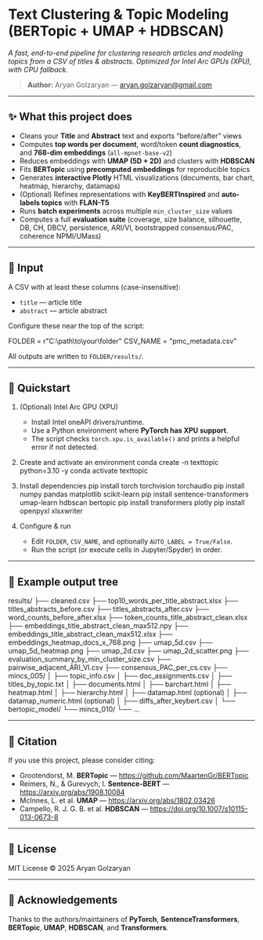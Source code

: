 # Text Clustering & Topic Modeling (BERTopic + UMAP + HDBSCAN)

*A fast, end-to-end pipeline for clustering research articles and modeling topics from a CSV of titles & abstracts. Optimized for Intel Arc GPUs (XPU), with CPU fallback.*

> **Author:** Aryan Golzaryan — aryan.golzaryan@gmail.com

---

## ✨ What this project does

- Cleans your **Title** and **Abstract** text and exports “before/after” views  
- Computes **top words per document**, word/token **count diagnostics**, and **768-dim embeddings** (`all-mpnet-base-v2`)  
- Reduces embeddings with **UMAP (5D + 2D)** and clusters with **HDBSCAN**  
- Fits **BERTopic** using **precomputed embeddings** for reproducible topics  
- Generates **interactive Plotly** HTML visualizations (documents, bar chart, heatmap, hierarchy, datamaps)  
- (Optional) Refines representations with **KeyBERTInspired** and **auto-labels topics** with **FLAN-T5**  
- Runs **batch experiments** across multiple `min_cluster_size` values  
- Computes a full **evaluation suite** (coverage, size balance, silhouette, DB, CH, DBCV, persistence, ARI/VI, bootstrapped consensus/PAC, coherence NPMI/UMass)

---

## 🧾 Input

A CSV with at least these columns (case-insensitive):

- `title` — article title  
- `abstract` — article abstract

Configure these near the top of the script:

FOLDER = r"C:\path\to\your\folder"
CSV_NAME = "pmc_metadata.csv"

All outputs are written to `FOLDER/results/`.

---

## 🚀 Quickstart

1. (Optional) Intel Arc GPU (XPU)
   - Install Intel oneAPI drivers/runtime.
   - Use a Python environment where **PyTorch has XPU support**.
   - The script checks `torch.xpu.is_available()` and prints a helpful error if not detected.

2. Create and activate an environment
   conda create -n texttopic python=3.10 -y
   conda activate texttopic

3. Install dependencies
   pip install torch torchvision torchaudio
   pip install numpy pandas matplotlib scikit-learn
   pip install sentence-transformers umap-learn hdbscan bertopic
   pip install transformers plotly
   pip install openpyxl xlsxwriter

4. Configure & run
   - Edit `FOLDER`, `CSV_NAME`, and optionally `AUTO_LABEL = True/False`.
   - Run the script (or execute cells in Jupyter/Spyder) in order.

---

## 📂 Example output tree

results/
├── cleaned.csv
├── top10_words_per_title_abstract.xlsx
├── titles_abstracts_before.csv
├── titles_abstracts_after.csv
├── word_counts_before_after.xlsx
├── token_counts_title_abstract_clean.xlsx
├── embeddings_title_abstract_clean_max512.npy
├── embeddings_title_abstract_clean_max512.xlsx
├── embeddings_heatmap_docs_x_768.png
├── umap_5d.csv
├── umap_5d_heatmap.png
├── umap_2d.csv
├── umap_2d_scatter.png
├── evaluation_summary_by_min_cluster_size.csv
├── pairwise_adjacent_ARI_VI.csv
├── consensus_PAC_per_cs.csv
├── mincs_005/
│ ├── topic_info.csv
│ ├── doc_assignments.csv
│ ├── titles_by_topic.txt
│ ├── documents.html
│ ├── barchart.html
│ ├── heatmap.html
│ ├── hierarchy.html
│ ├── datamap.html (optional)
│ ├── datamap_numeric.html (optional)
│ ├── diffs_after_keybert.csv
│ └── bertopic_model/
└── mincs_010/
└── ...

---

## 📜 Citation

If you use this project, please consider citing:

- Grootendorst, M. **BERTopic** — https://github.com/MaartenGr/BERTopic  
- Reimers, N., & Gurevych, I. **Sentence-BERT** — https://arxiv.org/abs/1908.10084  
- McInnes, L. et al. **UMAP** — https://arxiv.org/abs/1802.03426  
- Campello, R. J. G. B. et al. **HDBSCAN** — https://doi.org/10.1007/s10115-013-0673-8

---

## 📄 License

MIT License © 2025 Aryan Golzaryan

---

## 🙏 Acknowledgements

Thanks to the authors/maintainers of **PyTorch**, **SentenceTransformers**, **BERTopic**, **UMAP**, **HDBSCAN**, and **Transformers**.
